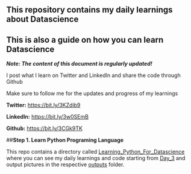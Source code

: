 ## This repository contains my daily learnings about Datascience

## This is also a guide on how you can learn Datascience

***Note: The content of this document is regularly updated!***

I post what I learn on Twitter and LinkedIn and share the code through Github

Make sure to follow me for the updates and progress of my learnings

**Twitter:** https://bit.ly/3KZdib9

**LinkedIn:** https://bit.ly/3w0SEmB

**Github:** https://bit.ly/3CGk9TK

##**Step 1. Learn Python Programing Language** 

This repo contains a directory called [Learning_Python_For_Datascience](https://github.com/Muhammad-Mustafa/Learning_Datascience/tree/main/Learning_Python_For_Datascience/Day_3 "This path skips through empty directories") where you can see my daily learnings and code starting from [Day_3](https://github.com/Muhammad-Mustafa/Learning_Datascience/tree/main/Learning_Python_For_Datascience/Day_3 "Day_3") and output pictures in the respective [outputs](https://github.com/Muhammad-Mustafa/Learning_Datascience/tree/main/Learning_Python_For_Datascience/Day_3/outputs "outputs") folder. 
